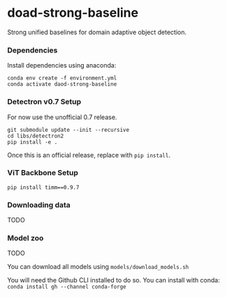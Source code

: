 # doad-strong-baseline
Strong unified baselines for domain adaptive object detection.

### Dependencies
Install dependencies using anaconda:
```
conda env create -f environment.yml
conda activate daod-strong-baseline
```

### Detectron v0.7 Setup
For now use the unofficial 0.7 release.
```
git submodule update --init --recursive
cd libs/detectron2
pip install -e .
```
Once this is an official release, replace with `pip install`.

### ViT Backbone Setup
```
pip install timm==0.9.7
```

### Downloading data

TODO


### Model zoo

TODO

You can download all models using `models/download_models.sh`

You will need the Github CLI installed to do so. You can install with conda: `conda install gh --channel conda-forge`
